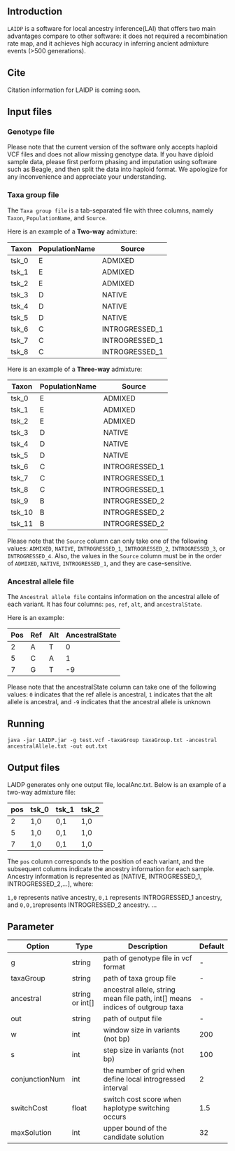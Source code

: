 ## Introduction

`LAIDP` is a software for local ancestry inference(LAI) that offers two main advantages compare to other software: 
it does not required a recombination rate map, and it achieves high accuracy in inferring ancient admixture events 
(>500 generations).

## Cite

Citation information for LAIDP is coming soon.

## Input files

### Genotype file

Please note that the current version of the software only accepts haploid VCF files and does not allow missing genotype data. If you have diploid sample data, please first perform phasing and imputation using software such as Beagle, and then split the data into haploid format. We apologize for any inconvenience and appreciate your understanding.

### Taxa group file

The `Taxa group file` is a tab-separated file with three columns, namely `Taxon`, `PopulationName`, and `Source`. 

Here is an example of a **Two-way** admixture:

| Taxon | PopulationName | Source        |
|-------|----------------|---------------|
| tsk_0 | E              | ADMIXED       |
| tsk_1 | E              | ADMIXED       |
| tsk_2 | E              | ADMIXED       |
| tsk_3 | D              | NATIVE        |
| tsk_4 | D              | NATIVE        |
| tsk_5 | D              | NATIVE        |
| tsk_6 | C              | INTROGRESSED_1|
| tsk_7 | C              | INTROGRESSED_1|
| tsk_8 | C              | INTROGRESSED_1|



Here is an example of a **Three-way** admixture:

| Taxon | PopulationName | Source        |
|-------|----------------|---------------|
| tsk_0 | E              | ADMIXED       |
| tsk_1 | E              | ADMIXED       |
| tsk_2 | E              | ADMIXED       |
| tsk_3 | D              | NATIVE        |
| tsk_4 | D              | NATIVE        |
| tsk_5 | D              | NATIVE        |
| tsk_6 | C              | INTROGRESSED_1|
| tsk_7 | C              | INTROGRESSED_1|
| tsk_8 | C              | INTROGRESSED_1|
| tsk_9 | B              | INTROGRESSED_2|
| tsk_10 | B              | INTROGRESSED_2|
| tsk_11 | B              | INTROGRESSED_2|

Please note that the `Source` column can only take one of the following values: `ADMIXED`, `NATIVE`, `INTROGRESSED_1`, `INTROGRESSED_2`, `INTROGRESSED_3`, or `INTROGRESSED_4`. Also, the values in the `Source` column must be in the order of `ADMIXED`, `NATIVE`, `INTROGRESSED_1`, and they are case-sensitive.

### Ancestral allele file

The `Ancestral allele file` contains information on the ancestral allele of each variant. It has four columns: `pos`, `ref`, `alt`, and `ancestralState`.

Here is an example:

| Pos | Ref | Alt | AncestralState |
|-----|-----|-----|----------------|
| 2 | A | T | 0|
| 5 | C | A | 1|
| 7 | G | T | -9|

Please note that the ancestralState column can take one of the following values: `0` indicates that the ref allele is ancestral, `1` indicates that the alt allele is ancestral, and `-9` indicates that the ancestral allele is unknown

## Running

```
java -jar LAIDP.jar -g test.vcf -taxaGroup taxaGroup.txt -ancestral ancestralAllele.txt -out out.txt
```

## Output files

LAIDP generates only one output file, localAnc.txt. Below is an example of a two-way admixture file:


| pos | tsk_0 | tsk_1 | tsk_2 |
|-----|-------|-------|-------|
|2|1,0|0,1|1,0|
|5|1,0|0,1|1,0|
|7|1,0|0,1|1,0|

The `pos` column corresponds to the position of each variant, and the subsequent columns indicate the ancestry 
information for each sample. Ancestry information is represented as [NATIVE, INTROGRESSED_1, INTROGRESSED_2,...], where:

`1,0` represents native ancestry,
`0,1` represents INTROGRESSED_1 ancestry, and
`0,0,1`represents INTROGRESSED_2 ancestry.
...

## Parameter

| Option | Type | Description | Default |
|--------|------|-------------|---------|
| g | string |path of genotype file in vcf format| - |
| taxaGroup | string | path of taxa group file | - |
| ancestral | string or int[] |ancestral allele, string mean file path, int[] means indices of outgroup taxa | - |
| out | string | path of output file | - |
| w | int | window size in variants (not bp) | 200 |
| s | int | step size in variants (not bp) | 100 |
| conjunctionNum | int | the number of grid when define local introgressed interval | 2 |
| switchCost | float | switch cost score when haplotype switching occurs | 1.5 |
| maxSolution | int | upper bound of the candidate solution | 32 |




